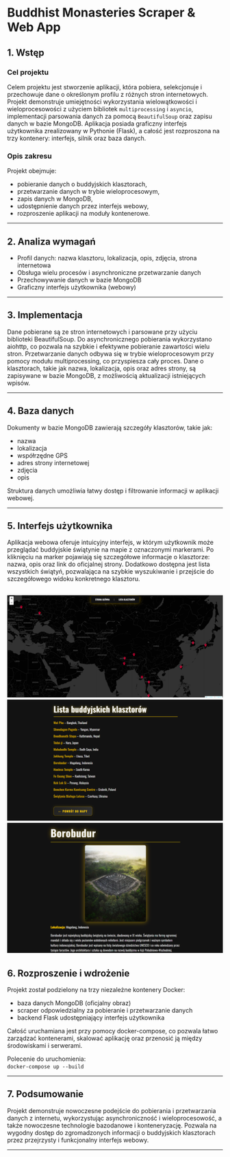 # Buddhist Monasteries Scraper & Web App

## 1. Wstęp

### Cel projektu  
Celem projektu jest stworzenie aplikacji, która pobiera, selekcjonuje i przechowuje dane o określonym profilu z różnych stron internetowych. Projekt demonstruje umiejętności wykorzystania wielowątkowości i wieloprocesowości z użyciem bibliotek `multiprocessing` i `asyncio`, implementacji parsowania danych za pomocą `BeautifulSoup` oraz zapisu danych w bazie MongoDB. Aplikacja posiada graficzny interfejs użytkownika zrealizowany w Pythonie (Flask), a całość jest rozproszona na trzy kontenery: interfejs, silnik oraz baza danych.

### Opis zakresu  
Projekt obejmuje:  
- pobieranie danych o buddyjskich klasztorach,  
- przetwarzanie danych w trybie wieloprocesowym,  
- zapis danych w MongoDB,  
- udostępnienie danych przez interfejs webowy,  
- rozproszenie aplikacji na moduły kontenerowe.

---

## 2. Analiza wymagań

- Profil danych: nazwa klasztoru, lokalizacja, opis, zdjęcia, strona internetowa  
- Obsługa wielu procesów i asynchroniczne przetwarzanie danych  
- Przechowywanie danych w bazie MongoDB  
- Graficzny interfejs użytkownika (webowy)

---

## 3. Implementacja

Dane pobierane są ze stron internetowych i parsowane przy użyciu biblioteki BeautifulSoup. Do asynchronicznego pobierania wykorzystano aiohttp, co pozwala na szybkie i efektywne pobieranie zawartości wielu stron. Przetwarzanie danych odbywa się w trybie wieloprocesowym przy pomocy modułu multiprocessing, co przyspiesza cały proces. Dane o klasztorach, takie jak nazwa, lokalizacja, opis oraz adres strony, są zapisywane w bazie MongoDB, z możliwością aktualizacji istniejących wpisów.

---

## 4. Baza danych

Dokumenty w bazie MongoDB zawierają szczegóły klasztorów, takie jak:  
- nazwa  
- lokalizacja  
- współrzędne GPS  
- adres strony internetowej  
- zdjęcia  
- opis

Struktura danych umożliwia łatwy dostęp i filtrowanie informacji w aplikacji webowej.

---

## 5. Interfejs użytkownika

Aplikacja webowa oferuje intuicyjny interfejs, w którym użytkownik może przeglądać buddyjskie świątynie na mapie z oznaczonymi markerami. Po kliknięciu na marker pojawiają się szczegółowe informacje o klasztorze: nazwa, opis oraz link do oficjalnej strony. Dodatkowo dostępna jest lista wszystkich świątyń, pozwalająca na szybkie wyszukiwanie i przejście do szczegółowego widoku konkretnego klasztoru.

![Widok mapy](img/screen1.png)
![Widok listy](img/screen2.png)
![Widok opisu](img/screen3.png)
---

## 6. Rozproszenie i wdrożenie

Projekt został podzielony na trzy niezależne kontenery Docker:  
- baza danych MongoDB (oficjalny obraz)  
- scraper odpowiedzialny za pobieranie i przetwarzanie danych  
- backend Flask udostępniający interfejs użytkownika  

Całość uruchamiana jest przy pomocy docker-compose, co pozwala łatwo zarządzać kontenerami, skalować aplikację oraz przenosić ją między środowiskami i serwerami.  

Polecenie do uruchomienia:  
`docker-compose up --build`

---

## 7. Podsumowanie

Projekt demonstruje nowoczesne podejście do pobierania i przetwarzania danych z internetu, wykorzystując asynchroniczność i wieloprocesowość, a także nowoczesne technologie bazodanowe i konteneryzację. Pozwala na wygodny dostęp do zgromadzonych informacji o buddyjskich klasztorach przez przejrzysty i funkcjonalny interfejs webowy.

---


